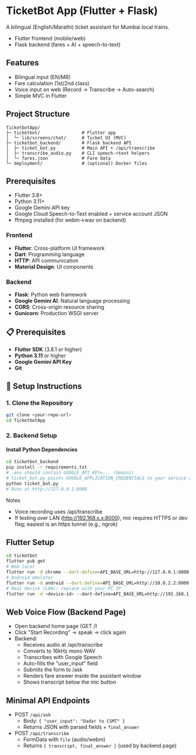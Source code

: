 # TicketBot App (Flutter + Flask)

A bilingual (English/Marathi) ticket assistant for Mumbai local trains.
- Flutter frontend (mobile/web)
- Flask backend (fares + AI + speech-to-text)

## Features
- Bilingual input (EN/MR)
- Fare calculation (1st/2nd class)
- Voice input on web (Record → Transcribe → Auto-search)
- Simple MVC in Flutter

## Project Structure
```
TicketbotApp/
├─ ticketbot/                # Flutter app
│  └─ lib/screens/chat/      # Ticket UI (MVC)
├─ ticketbot_backend/        # Flask backend API
│  ├─ ticket_bot.py          # Main API + /api/transcribe
│  ├─ transcribe_audio.py    # CLI speech->text helpers
│  └─ fares.json             # Fare data
└─ deployment/               # (optional) Docker files
```

## Prerequisites
- Flutter 3.8+
- Python 3.11+
- Google Gemini API key
- Google Cloud Speech-to-Text enabled + service account JSON
- ffmpeg installed (for webm→wav on backend)

### Frontend
- **Flutter**: Cross-platform UI framework
- **Dart**: Programming language
- **HTTP**: API communication
- **Material Design**: UI components

### Backend
- **Flask**: Python web framework
- **Google Gemini AI**: Natural language processing
- **CORS**: Cross-origin resource sharing
- **Gunicorn**: Production WSGI server

## 📋 Prerequisites
- **Flutter SDK** (3.8.1 or higher)
- **Python 3.11** or higher
- **Google Gemini API Key**
- **Git**

## 🔧 Setup Instructions
### 1. Clone the Repository
```bash
git clone <your-repo-url>
cd TicketbotApp
```
### 2. Backend Setup
#### Install Python Dependencies
```bash
cd ticketbot_backend
pip install -r requirements.txt
# .env should contain GOOGLE_API_KEY=... (Gemini)
# ticket_bot.py points GOOGLE_APPLICATION_CREDENTIALS to your service account JSON
python ticket_bot.py
# Runs at http://127.0.0.1:8000
```

Notes
- Voice recording uses /api/transcribe
- If testing over LAN (http://192.168.x.x:8000), mic requires HTTPS or dev flag; easiest is an https tunnel (e.g., ngrok)

## Flutter Setup
```bash
cd ticketbot
flutter pub get
# Web local
flutter run -d chrome --dart-define=API_BASE_URL=http://127.0.0.1:8000
# Android emulator
flutter run -d android --dart-define=API_BASE_URL=http://10.0.2.2:8000
# Real device (LAN): replace with your PC IP
flutter run -d <device-id> --dart-define=API_BASE_URL=http://192.168.1.45:8000
```

## Web Voice Flow (Backend Page)
- Open backend home page (GET /)
- Click "Start Recording" → speak → click again
- Backend:
  - Receives audio at /api/transcribe
  - Converts to 16kHz mono WAV
  - Transcribes with Google Speech
  - Auto-fills the "user_input" field
  - Submits the form to /ask
  - Renders fare answer inside the assistant window
  - Shows transcript below the mic button

## Minimal API Endpoints
- POST `/api/ask`
  - Body: `{ "user_input": "Dadar to CSMT" }`
  - Returns JSON with parsed fields + `final_answer`
- POST `/api/transcribe`
  - FormData with `file` (audio/webm)
  - Returns `{ transcript, final_answer }` (used by backend page)

